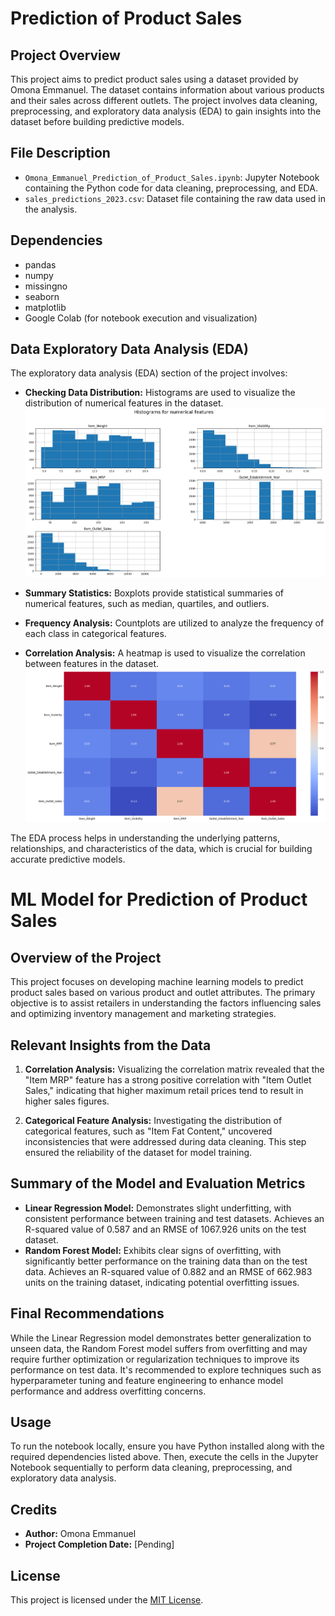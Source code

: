 # Prediction of Product Sales

## Project Overview

This project aims to predict product sales using a dataset provided by Omona Emmanuel. The dataset contains information about various products and their sales across different outlets. The project involves data cleaning, preprocessing, and exploratory data analysis (EDA) to gain insights into the dataset before building predictive models.

## File Description

- `Omona_Emmanuel_Prediction_of_Product_Sales.ipynb`: Jupyter Notebook containing the Python code for data cleaning, preprocessing, and EDA.
- `sales_predictions_2023.csv`: Dataset file containing the raw data used in the analysis.

## Dependencies

- pandas
- numpy
- missingno
- seaborn
- matplotlib
- Google Colab (for notebook execution and visualization)

## Data Exploratory Data Analysis (EDA)

The exploratory data analysis (EDA) section of the project involves:

- **Checking Data Distribution:** Histograms are used to visualize the distribution of numerical features in the dataset.
  ![Histograms for Numerical Features](https://github.com/OMONa-E/Prediction-of-Product-Sales/blob/main/Histograms%20Numerical%20Feature.png)
  
- **Summary Statistics:** Boxplots provide statistical summaries of numerical features, such as median, quartiles, and outliers.
- **Frequency Analysis:** Countplots are utilized to analyze the frequency of each class in categorical features.
  
- **Correlation Analysis:** A heatmap is used to visualize the correlation between features in the dataset.
  ![Histograms for Numerical Features](https://github.com/OMONa-E/Prediction-of-Product-Sales/blob/main/Correlation%20Heatmap.png)

The EDA process helps in understanding the underlying patterns, relationships, and characteristics of the data, which is crucial for building accurate predictive models.

# ML Model for Prediction of Product Sales

## Overview of the Project
This project focuses on developing machine learning models to predict product sales based on various product and outlet attributes. The primary objective is to assist retailers in understanding the factors influencing sales and optimizing inventory management and marketing strategies.

## Relevant Insights from the Data
1. **Correlation Analysis:** Visualizing the correlation matrix revealed that the "Item MRP" feature has a strong positive correlation with "Item Outlet Sales," indicating that higher maximum retail prices tend to result in higher sales figures.

2. **Categorical Feature Analysis:** Investigating the distribution of categorical features, such as "Item Fat Content," uncovered inconsistencies that were addressed during data cleaning. This step ensured the reliability of the dataset for model training.

## Summary of the Model and Evaluation Metrics
- **Linear Regression Model:** Demonstrates slight underfitting, with consistent performance between training and test datasets. Achieves an R-squared value of 0.587 and an RMSE of 1067.926 units on the test dataset.
- **Random Forest Model:** Exhibits clear signs of overfitting, with significantly better performance on the training data than on the test data. Achieves an R-squared value of 0.882 and an RMSE of 662.983 units on the training dataset, indicating potential overfitting issues.

## Final Recommendations
While the Linear Regression model demonstrates better generalization to unseen data, the Random Forest model suffers from overfitting and may require further optimization or regularization techniques to improve its performance on test data. It's recommended to explore techniques such as hyperparameter tuning and feature engineering to enhance model performance and address overfitting concerns.

## Usage

To run the notebook locally, ensure you have Python installed along with the required dependencies listed above. Then, execute the cells in the Jupyter Notebook sequentially to perform data cleaning, preprocessing, and exploratory data analysis.

## Credits

- **Author:** Omona Emmanuel
- **Project Completion Date:** [Pending]

## License

This project is licensed under the [MIT License](LICENSE).
